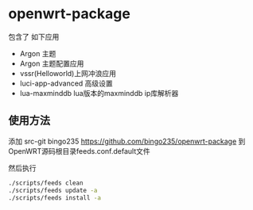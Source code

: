 # openwrt-package

包含了 如下应用
- Argon 主题
- Argon 主题配置应用
- vssr(Helloworld)上网冲浪应用
- luci-app-advanced 高级设置
- lua-maxminddb lua版本的maxminddb ip库解析器

## 使用方法

添加 src-git bingo235 https://github.com/bingo235/openwrt-package 到 OpenWRT源码根目录feeds.conf.default文件

然后执行

```bash
./scripts/feeds clean
./scripts/feeds update -a
./scripts/feeds install -a
```
